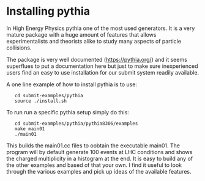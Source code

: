# Installing pythia

In High Energy Physics pythia one of the most used generators. It is a very mature package with a huge amount of features that allows experimentalists and theorists alike to study many aspects of particle collisions.

The package is very well documented (https://pythia.org/) and it seems superflues to put a documentation here but just to make sure inexperienced users find an easy to use installation for our submit system readily available.

A one line example of how to install pythia is to use:

       cd submit-examples/pythia
       source ./install.sh

To run run a specific pythia setup simply do this:

       cd submit-examples/pythia/pythia8306/examples
       make main01
       ./main01

This builds the main01.cc files to oobtain the executable main01. The program will by default generate 100 events at LHC conditions and shows the charged multiplicity in a histogram at the end. It is easy to build any of the other examples and based of that your own. I find it useful to look through the various examples and pick up ideas of the available features.
